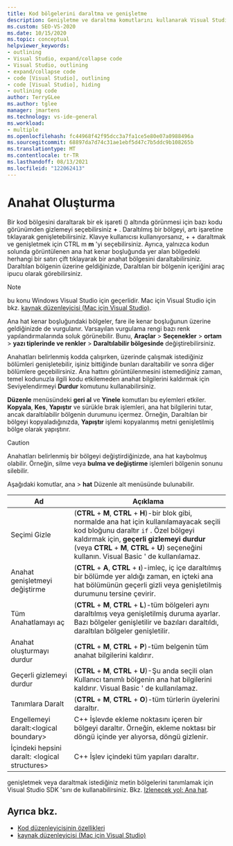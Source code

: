 ```yaml
---
title: Kod bölgelerini daraltma ve genişletme
description: Genişletme ve daraltma komutlarını kullanarak Visual Studio ana hat modunda nasıl çalışkullanabileceğinizi öğrenin
ms.custom: SEO-VS-2020
ms.date: 10/15/2020
ms.topic: conceptual
helpviewer_keywords:
- outlining
- Visual Studio, expand/collapse code
- Visual Studio, outlining
- expand/collapse code
- code [Visual Studio], outlining
- code [Visual Studio], hiding
- outlining code
author: TerryGLee
ms.author: tglee
manager: jmartens
ms.technology: vs-ide-general
ms.workload:
- multiple
ms.openlocfilehash: fc44968f42f95dcc3a7fa1ce5e80e07a0988496a
ms.sourcegitcommit: 68897da7d74c31ae1ebf5d47c7b5ddc9b108265b
ms.translationtype: MT
ms.contentlocale: tr-TR
ms.lasthandoff: 08/13/2021
ms.locfileid: "122062413"
---
```

# <a name="outlining"></a>Anahat Oluşturma

Bir kod bölgesini daraltarak bir ek işareti () altında görünmesi için bazı kodu görünümden gizlemeyi seçebilirsiniz **+** . Daraltılmış bir bölgeyi, artı işaretine tıklayarak genişletebilirsiniz. Klavye kullanıcısı kullanıyorsanız,  +  + daraltmak ve genişletmek için CTRL m **m** 'yi seçebilirsiniz. Ayrıca, yalnızca kodun solunda görüntülenen ana hat kenar boşluğunda yer alan bölgedeki herhangi bir satırı çift tıklayarak bir anahat bölgesini daraltabilirsiniz. Daraltılan bölgenin üzerine geldiğinizde, Daraltılan bir bölgenin içeriğini araç ipucu olarak görebilirsiniz.

> [!NOTE]
> bu konu Windows Visual Studio için geçerlidir. Mac için Visual Studio için bkz. [kaynak düzenleyicisi (Mac için Visual Studio)](/visualstudio/mac/source-editor).

Ana hat kenar boşluğundaki bölgeler, fare ile kenar boşluğunun üzerine geldiğinizde de vurgulanır. Varsayılan vurgulama rengi bazı renk yapılandırmalarında soluk görünebilir. Bunu, **Araçlar**  >  **Seçenekler**  >  **ortam**  >  **yazı tiplerinde ve renkler**  >  **Daraltılabilir bölgesinde** değiştirebilirsiniz.

Anahatları belirlenmiş kodda çalışırken, üzerinde çalışmak istediğiniz bölümleri genişletebilir, işiniz bittiğinde bunları daraltabilir ve sonra diğer bölümlere geçebilirsiniz. Ana hattını görüntülenmesini istemediğiniz zaman, temel kodunuzla ilgili kodu etkilemeden anahat bilgilerini kaldırmak için Seviyelendirmeyi **Durdur** komutunu kullanabilirsiniz.

**Düzenle** menüsündeki **geri al** ve **Yinele** komutları bu eylemleri etkiler. **Kopyala**, **Kes**, **Yapıştır** ve sürükle bırak işlemleri, ana hat bilgilerini tutar, ancak daraltılabilir bölgenin durumunu içermez. Örneğin, Daraltılan bir bölgeyi kopyaladığınızda, **Yapıştır** işlemi kopyalanmış metni genişletilmiş bölge olarak yapıştırır.

> [!CAUTION]
> Anahatları belirlenmiş bir bölgeyi değiştirdiğinizde, ana hat kaybolmuş olabilir. Örneğin, silme veya **bulma ve değiştirme** işlemleri bölgenin sonunu silebilir.

Aşağıdaki komutlar, ana   >  **hat** Düzenle alt menüsünde bulunabilir.

|Ad|Açıklama|
|-|-|
|Seçimi Gizle|(**CTRL** + **M**, **CTRL** + **H**)-bir blok gibi, normalde ana hat için kullanılamayacak seçili kod bloğunu daraltır `if` . Özel bölgeyi kaldırmak için, **geçerli gizlemeyi durdur** (veya **CTRL** + **M**, **CTRL** + **U**) seçeneğini kullanın. Visual Basic ' de kullanılamaz.|
|Anahat genişletmeyi değiştirme| (**CTRL** + **A**, **CTRL** + **ı**)-imleç, iç içe daraltılmış bir bölümde yer aldığı zaman, en içteki ana hat bölümünün geçerli gizli veya genişletilmiş durumunu tersine çevirir.|
|Tüm Anahatlamayı aç|(**CTRL** + **M**, **CTRL** + **L**)-tüm bölgeleri aynı daraltılmış veya genişletilmiş duruma ayarlar. Bazı bölgeler genişletilir ve bazıları daraltıldı, daraltılan bölgeler genişletilir.|
|Anahat oluşturmayı durdur|(**CTRL** + **M**, **CTRL** + **P**)-tüm belgenin tüm anahat bilgilerini kaldırır.|
|Geçerli gizlemeyi durdur|(**CTRL** + **M**, **CTRL** + **U**)-Şu anda seçili olan Kullanıcı tanımlı bölgenin ana hat bilgilerini kaldırır. Visual Basic ' de kullanılamaz.|
|Tanımlara Daralt|(**CTRL** + **M**, **CTRL** + **O**)-tüm türlerin üyelerini daraltır.|
|Engellemeyi daralt:\<logical boundary>|C++ İşlevde ekleme noktasını içeren bir bölgeyi daraltır. Örneğin, ekleme noktası bir döngü içinde yer alıyorsa, döngü gizlenir.|
|İçindeki hepsini daralt: \<logical structures>|C++ İşlev içindeki tüm yapıları daraltır.|

genişletmek veya daraltmak istediğiniz metin bölgelerini tanımlamak için Visual Studio SDK 'sını de kullanabilirsiniz. Bkz. [Izlenecek yol: Ana hat](../extensibility/walkthrough-outlining.md).

## <a name="see-also"></a>Ayrıca bkz.

- [Kod düzenleyicisinin özellikleri](../ide/writing-code-in-the-code-and-text-editor.md)
- [kaynak düzenleyicisi (Mac için Visual Studio)](/visualstudio/mac/source-editor)
